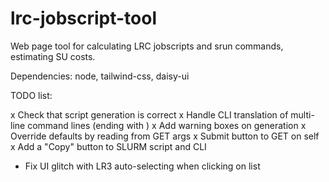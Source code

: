 # lrc-jobscript-tool

Web page tool for calculating LRC jobscripts and srun commands, estimating SU costs.

Dependencies: node, tailwind-css, daisy-ui

TODO list:

x Check that script generation is correct
x Handle CLI translation of multi-line command lines (ending with \)
x Add warning boxes on generation
x Override defaults by reading from GET args
x Submit button to GET on self
x Add a "Copy" button to SLURM script and CLI
- Fix UI glitch with LR3 auto-selecting when clicking on list


